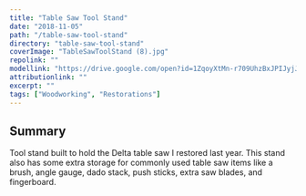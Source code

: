 ```yaml
---
title: "Table Saw Tool Stand"
date: "2018-11-05"
path: "/table-saw-tool-stand"
directory: "table-saw-tool-stand"
coverImage: "TableSawToolStand (8).jpg"
repolink: ""
modellink: "https://drive.google.com/open?id=1ZqoyXtMn-r709UhzBxJPIJyjJyBkHbx3"
attributionlink: ""
excerpt: ""
tags: ["Woodworking", "Restorations"]
---
```


## Summary

Tool stand built to hold the Delta table saw I restored last year. This stand also has some extra storage for commonly used table saw items like a brush, angle gauge, dado stack, push sticks, extra saw blades, and fingerboard.